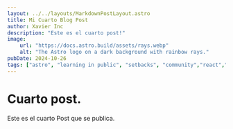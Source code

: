 ```yaml
---
layout: ../../layouts/MarkdownPostLayout.astro
title: Mi Cuarto Blog Post
author: Xavier Inc
description: "Este es el cuarto post!"
image:
    url: "https://docs.astro.build/assets/rays.webp"
    alt: "The Astro logo on a dark background with rainbow rays."
pubDate: 2024-10-26
tags: ["astro", "learning in public", "setbacks", "community","react","vue"]
---
```


# Cuarto post.

Este es el cuarto Post que se publica.


